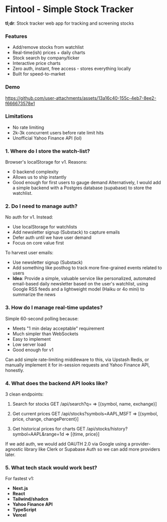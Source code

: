 # Fintool - Simple Stock Tracker

**tl;dr**: Stock tracker web app for tracking and screening stocks

### Features
- Add/remove stocks from watchlist
- Real-time(ish) prices + daily charts
- Stock search by company/ticker
- Interactive price charts
- Zero auth, instant, free access - stores everything locally
- Built for speed-to-market

### Demo
https://github.com/user-attachments/assets/13a16c40-155c-4eb7-8ee2-f666673578e1 

### Limitations
- No rate limiting
- 2k-3k concurrent users before rate limit hits
- Unofficial Yahoo Finance API (lol)

### 1. Where do I store the watch-list?
Browser's localStorage for v1. Reasons:
- 0 backend complexity
- Allows us to ship instantly
- Good enough for first users to gauge demand
Alternatively, I would add a simple backend with a Postgres database (supabase) to store the watchlist.

### 2. Do I need to manage auth?
No auth for v1. Instead:
- Use localStorage for watchlists
- Add newsletter signup (Substack) to capture emails
- Defer auth until we have user demand
- Focus on core value first

To harvest user emails:
- Use newsletter signup (Substack)
- Add something like posthog to track more fine-grained events related to users
- **Idea**: Provide a simple, valuable service like personalized, automated email-based daily newsletter based on the user's watchlist, using Google RSS feeds and a lightweight model (Haiku or 4o mini) to summarize the news

### 3. How do I manage real-time updates?
Simple 60-second polling because:
- Meets "1 min delay acceptable" requirement
- Much simpler than WebSockets
- Easy to implement
- Low server load
- Good enough for v1

Can add simple rate-limiting middleware to this, via Upstash Redis, or manually implement it for in-session requests and Yahoo Finance API, honestly.

### 4. What does the backend API looks like?
3 clean endpoints:

1. Search for stocks
GET /api/search?q=<query>
=> [{symbol, name, exchange}]

2. Get current prices
GET /api/stocks?symbols=AAPL,MSFT
=> [{symbol, price, change, changePercent}]

3. Get historical prices for charts
GET /api/stocks/history?symbol=AAPL&range=1d
=> [{time, price}]

If we add auth, we would add OAUTH 2.0 via Google using a provider-agnostic library like Clerk or Supabase Auth so we can add more providers later.

### 5. What tech stack would work best?
For fastest v1:
- **Next.js**
- **React** 
- **Tailwind/shadcn** 
- **Yahoo Finance API** 
- **TypeScript** 
- **Vercel**
